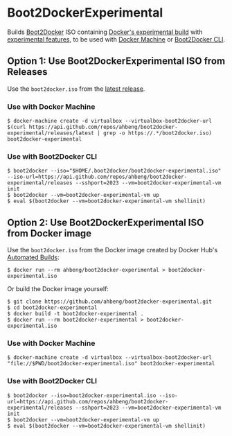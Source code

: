 # Boot2DockerExperimental

Builds [Boot2Docker](http://boot2docker.io/) ISO containing [Docker's experimental build](https://blog.docker.com/2015/06/experimental-binary/) with [experimental features](https://github.com/docker/docker/tree/master/experimental), to be used with [Docker Machine](https://docs.docker.com/machine/) or [Boot2Docker CLI](https://github.com/boot2docker/boot2docker-cli).

## Option 1: Use Boot2DockerExperimental ISO from Releases

Use the `boot2docker.iso` from the [latest release](https://github.com/ahbeng/boot2docker-experimental/releases/latest).

### Use with Docker Machine

    $ docker-machine create -d virtualbox --virtualbox-boot2docker-url $(curl https://api.github.com/repos/ahbeng/boot2docker-experimental/releases/latest | grep -o https://.*/boot2docker.iso) boot2docker-experimental

### Use with Boot2Docker CLI

    $ boot2docker --iso="$HOME/.boot2docker/boot2docker-experimental.iso" --iso-url=https://api.github.com/repos/ahbeng/boot2docker-experimental/releases --sshport=2023 --vm=boot2docker-experimental-vm init
    $ boot2docker --vm=boot2docker-experimental-vm up
    $ eval $(boot2docker --vm=boot2docker-experimental-vm shellinit)

## Option 2: Use Boot2DockerExperimental ISO from Docker image

Use the `boot2docker.iso` from the Docker image created by Docker Hub's [Automated Builds](https://docs.docker.com/docker-hub/builds/):

    $ docker run --rm ahbeng/boot2docker-experimental > boot2docker-experimental.iso

Or build the Docker image yourself:

    $ git clone https://github.com/ahbeng/boot2docker-experimental.git
    $ cd boot2docker-experimental
    $ docker build -t boot2docker-experimental .
    $ docker run --rm boot2docker-experimental > boot2docker-experimental.iso

### Use with Docker Machine

    $ docker-machine create -d virtualbox --virtualbox-boot2docker-url "file://$PWD/boot2docker-experimental.iso" boot2docker-experimental

### Use with Boot2Docker CLI

    $ boot2docker --iso=boot2docker-experimental.iso --iso-url=https://api.github.com/repos/ahbeng/boot2docker-experimental/releases --sshport=2023 --vm=boot2docker-experimental-vm init
    $ boot2docker --vm=boot2docker-experimental-vm up
    $ eval $(boot2docker --vm=boot2docker-experimental-vm shellinit)
